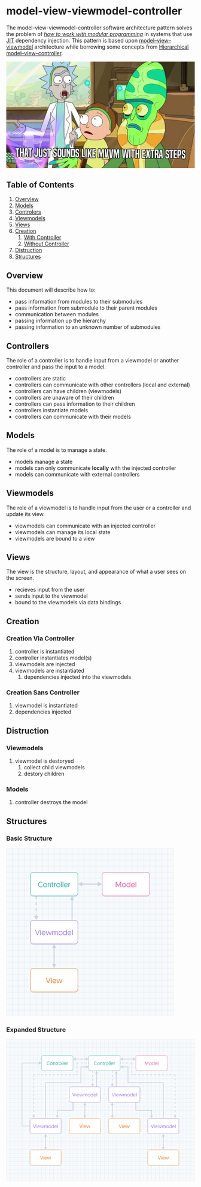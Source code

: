 # model-view-viewmodel-controller

The model-view-viewmodel-controller software architecture pattern solves the problem of *[how to work with modular programming](https://en.wikipedia.org/wiki/Modular_programming)* in systems that use [JIT](https://en.wikipedia.org/wiki/Just-in-time_compilation) dependency injection. This pattern is based upon [model–view–viewmodel](https://en.wikipedia.org/wiki/Model%E2%80%93view%E2%80%93viewmodel) architecture while borrowing some concepts from [Hierarchical model–view–controller](https://en.wikipedia.org/wiki/Hierarchical_model–view–controller).

![It's just MVVM with extra steps](/images/to-put-it-bluntly.jpg)

## Table of Contents

1. [Overview](#overview)
1. [Models](#models)
1. [Controlers](#controllers)
1. [Viewmodels](#viewmodels)
1. [Views](#views)
1. [Creation](#creation)
    1. [With Controller](#creation-via-controller)
    1. [Without Controller](#creation-sans-controller)
1. [Distruction](#distruction)
1. [Structures](#structures)

## Overview

This document will describe how to:

- pass information from modules to their submodules
- pass information from submodule to their parent modules
- communication between modules
- passing information up the hierarchy
- passing information to an unknown number of submodules

## Controllers

The role of a controller is to handle input from a viewmodel or another controller and pass the input to a model.

- controllers are static
- controllers can communicate with other controllers (local and external)
- controllers can have children (viewmodels)
- controllers are unaware of their children
- controllers can pass information to their children
- controllers instantiate models
- controllers can communicate with their models
    
## Models

The role of a model is to manage a state.

- models manage a state
- models can only communicate **locally** with the injected controller
- models can communicate with external controllers

## Viewmodels

The role of a viewmodel is to handle input from the user or a controller and update its view.

- viewmodels can communicate with an injected controller
- viewmodels can manage its local state
- viewmodels are bound to a view

## Views

The view is the structure, layout, and appearance of what a user sees on the screen.

- recieves input from the user
- sends input to the viewmodel
- bound to the viewmodels via data bindings

## Creation

### Creation Via Controller

1. controller is instantiated
1. controller instantiates model(s)
1. viewmodels are injected
1. viewmodels are instantiated
    1. dependencies injected into the viewmodels
    
### Creation Sans Controller

1. viewmodel is instantiated
1. dependencies injected

## Distruction

### Viewmodels

1. viewmodel is destoryed
    1. collect child viewmodels
    1. destory children
    
### Models

1. controller destroys the model

## Structures

### Basic Structure

![A basic model-view-viewmodel-controller structure](/images/basic-structure.png)

### Expanded Structure

![An expanded model-view-viewmodel-controller structure](/images/expanded-structure.png)
